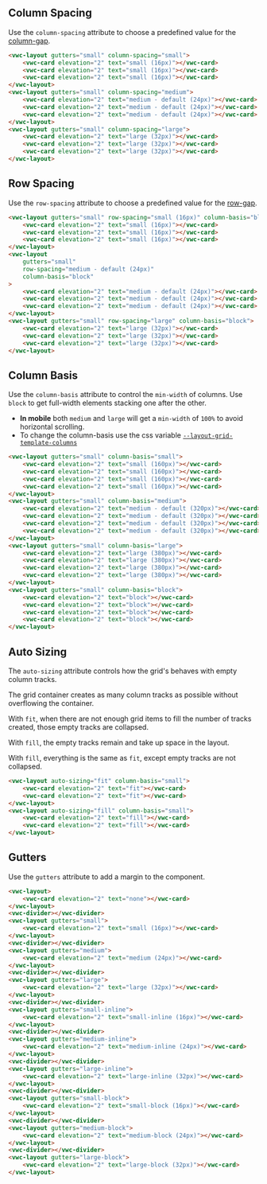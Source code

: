 ## Column Spacing

Use the `column-spacing` attribute to choose a predefined value for the [column-gap](https://developer.mozilla.org/en-US/docs/Web/CSS/column-gap).

```html preview full
<vwc-layout gutters="small" column-spacing="small">
	<vwc-card elevation="2" text="small (16px)"></vwc-card>
	<vwc-card elevation="2" text="small (16px)"></vwc-card>
	<vwc-card elevation="2" text="small (16px)"></vwc-card>
</vwc-layout>
<vwc-layout gutters="small" column-spacing="medium">
	<vwc-card elevation="2" text="medium - default (24px)"></vwc-card>
	<vwc-card elevation="2" text="medium - default (24px)"></vwc-card>
	<vwc-card elevation="2" text="medium - default (24px)"></vwc-card>
</vwc-layout>
<vwc-layout gutters="small" column-spacing="large">
	<vwc-card elevation="2" text="large (32px)"></vwc-card>
	<vwc-card elevation="2" text="large (32px)"></vwc-card>
	<vwc-card elevation="2" text="large (32px)"></vwc-card>
</vwc-layout>
```

## Row Spacing

Use the `row-spacing` attribute to choose a predefined value for the [row-gap](https://developer.mozilla.org/en-US/docs/Web/CSS/row-gap).

```html preview full
<vwc-layout gutters="small" row-spacing="small (16px)" column-basis="block">
	<vwc-card elevation="2" text="small (16px)"></vwc-card>
	<vwc-card elevation="2" text="small (16px)"></vwc-card>
	<vwc-card elevation="2" text="small (16px)"></vwc-card>
</vwc-layout>
<vwc-layout
	gutters="small"
	row-spacing="medium - default (24px)"
	column-basis="block"
>
	<vwc-card elevation="2" text="medium - default (24px)"></vwc-card>
	<vwc-card elevation="2" text="medium - default (24px)"></vwc-card>
	<vwc-card elevation="2" text="medium - default (24px)"></vwc-card>
</vwc-layout>
<vwc-layout gutters="small" row-spacing="large" column-basis="block">
	<vwc-card elevation="2" text="large (32px)"></vwc-card>
	<vwc-card elevation="2" text="large (32px)"></vwc-card>
	<vwc-card elevation="2" text="large (32px)"></vwc-card>
</vwc-layout>
```

## Column Basis

Use the `column-basis` attribute to control the `min-width` of columns.
Use `block` to get full-width elements stacking one after the other.

<vwc-note connotation="information">

- **In mobile** both <code>medium</code> and <code>large</code> will get a <code>min-width</code> of <code>100%</code> to avoid horizontal scrolling.
- To change the column-basis use the css variable [<code>--layout-grid-template-columns</code>](/components/layout/#grid-template-columns)

</vwc-note>

```html preview full
<vwc-layout gutters="small" column-basis="small">
	<vwc-card elevation="2" text="small (160px)"></vwc-card>
	<vwc-card elevation="2" text="small (160px)"></vwc-card>
	<vwc-card elevation="2" text="small (160px)"></vwc-card>
	<vwc-card elevation="2" text="small (160px)"></vwc-card>
</vwc-layout>
<vwc-layout gutters="small" column-basis="medium">
	<vwc-card elevation="2" text="medium - default (320px)"></vwc-card>
	<vwc-card elevation="2" text="medium - default (320px)"></vwc-card>
	<vwc-card elevation="2" text="medium - default (320px)"></vwc-card>
	<vwc-card elevation="2" text="medium - default (320px)"></vwc-card>
</vwc-layout>
<vwc-layout gutters="small" column-basis="large">
	<vwc-card elevation="2" text="large (380px)"></vwc-card>
	<vwc-card elevation="2" text="large (380px)"></vwc-card>
	<vwc-card elevation="2" text="large (380px)"></vwc-card>
	<vwc-card elevation="2" text="large (380px)"></vwc-card>
</vwc-layout>
<vwc-layout gutters="small" column-basis="block">
	<vwc-card elevation="2" text="block"></vwc-card>
	<vwc-card elevation="2" text="block"></vwc-card>
	<vwc-card elevation="2" text="block"></vwc-card>
	<vwc-card elevation="2" text="block"></vwc-card>
</vwc-layout>
```

## Auto Sizing

The `auto-sizing` attribute controls how the grid's behaves with empty column tracks.

The grid container creates as many column tracks as possible without overflowing the container.

With `fit`, when there are not enough grid items to fill the number of tracks created, those empty tracks are collapsed.

With `fill`, the empty tracks remain and take up space in the layout.

With `fill`, everything is the same as `fit`, except empty tracks are not collapsed.

```html preview full
<vwc-layout auto-sizing="fit" column-basis="small">
	<vwc-card elevation="2" text="fit"></vwc-card>
	<vwc-card elevation="2" text="fit"></vwc-card>
</vwc-layout>
<vwc-layout auto-sizing="fill" column-basis="small">
	<vwc-card elevation="2" text="fill"></vwc-card>
	<vwc-card elevation="2" text="fill"></vwc-card>
</vwc-layout>
```

## Gutters

Use the `gutters` attribute to add a margin to the component.

```html preview full
<vwc-layout>
	<vwc-card elevation="2" text="none"></vwc-card>
</vwc-layout>
<vwc-divider></vwc-divider>
<vwc-layout gutters="small">
	<vwc-card elevation="2" text="small (16px)"></vwc-card>
</vwc-layout>
<vwc-divider></vwc-divider>
<vwc-layout gutters="medium">
	<vwc-card elevation="2" text="medium (24px)"></vwc-card>
</vwc-layout>
<vwc-divider></vwc-divider>
<vwc-layout gutters="large">
	<vwc-card elevation="2" text="large (32px)"></vwc-card>
</vwc-layout>
<vwc-divider></vwc-divider>
<vwc-layout gutters="small-inline">
	<vwc-card elevation="2" text="small-inline (16px)"></vwc-card>
</vwc-layout>
<vwc-divider></vwc-divider>
<vwc-layout gutters="medium-inline">
	<vwc-card elevation="2" text="medium-inline (24px)"></vwc-card>
</vwc-layout>
<vwc-divider></vwc-divider>
<vwc-layout gutters="large-inline">
	<vwc-card elevation="2" text="large-inline (32px)"></vwc-card>
</vwc-layout>
<vwc-divider></vwc-divider>
<vwc-layout gutters="small-block">
	<vwc-card elevation="2" text="small-block (16px)"></vwc-card>
</vwc-layout>
<vwc-divider></vwc-divider>
<vwc-layout gutters="medium-block">
	<vwc-card elevation="2" text="medium-block (24px)"></vwc-card>
</vwc-layout>
<vwc-divider></vwc-divider>
<vwc-layout gutters="large-block">
	<vwc-card elevation="2" text="large-block (32px)"></vwc-card>
</vwc-layout>
```

